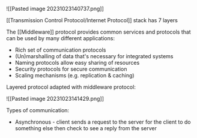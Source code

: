
![[Pasted image 20231023140737.png]]

[[Transmission Control Protocol/Internet Protocol]] stack has 7 layers

The [[Middleware]] protocol provides common services and protocols that can be used by many different applications:

- Rich set of communication protocols
- (Un)marshalling of data that's necessary for integrated systems
- Naming protocols allow easy sharing of resources
- Security protocols for secure communication
- Scaling mechanisms (e.g. replication & caching)

Layered protocol adapted with middleware protocol:

![[Pasted image 20231023141429.png]]

Types of communication:

- Asynchronous - client sends a request to the server for the client to do something else then check to see a reply from the server